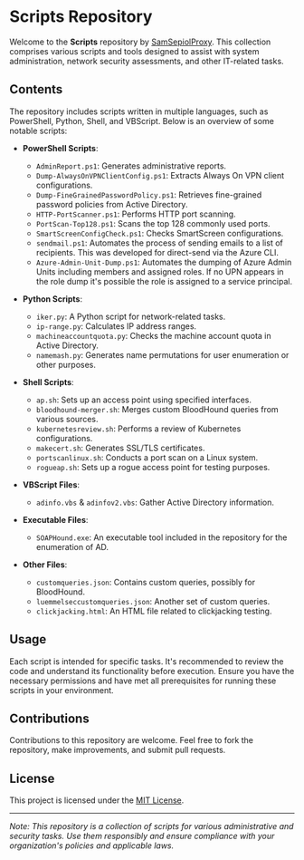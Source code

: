 # Scripts Repository

Welcome to the **Scripts** repository by [SamSepiolProxy](https://github.com/SamSepiolProxy). This collection comprises various scripts and tools designed to assist with system administration, network security assessments, and other IT-related tasks.

## Contents

The repository includes scripts written in multiple languages, such as PowerShell, Python, Shell, and VBScript. Below is an overview of some notable scripts:

- **PowerShell Scripts**:
  - `AdminReport.ps1`: Generates administrative reports.
  - `Dump-AlwaysOnVPNClientConfig.ps1`: Extracts Always On VPN client configurations.
  - `Dump-FineGrainedPasswordPolicy.ps1`: Retrieves fine-grained password policies from Active Directory.
  - `HTTP-PortScanner.ps1`: Performs HTTP port scanning.
  - `PortScan-Top128.ps1`: Scans the top 128 commonly used ports.
  - `SmartScreenConfigCheck.ps1`: Checks SmartScreen configurations.
  - `sendmail.ps1`: Automates the process of sending emails to a list of recipients. This was developed for direct-send via the Azure CLI.
  - `Azure-Admin-Unit-Dump.ps1`: Automates the dumping of Azure Admin Units including members and assigned roles. If no UPN appears in the role dump it's possible the role is assigned to a service principal.

- **Python Scripts**:
  - `iker.py`: A Python script for network-related tasks.
  - `ip-range.py`: Calculates IP address ranges.
  - `machineaccountquota.py`: Checks the machine account quota in Active Directory.
  - `namemash.py`: Generates name permutations for user enumeration or other purposes.

- **Shell Scripts**:
  - `ap.sh`: Sets up an access point using specified interfaces.
  - `bloodhound-merger.sh`: Merges custom BloodHound queries from various sources.
  - `kubernetesreview.sh`: Performs a review of Kubernetes configurations.
  - `makecert.sh`: Generates SSL/TLS certificates.
  - `portscanlinux.sh`: Conducts a port scan on a Linux system.
  - `rogueap.sh`: Sets up a rogue access point for testing purposes.

- **VBScript Files**:
  - `adinfo.vbs` & `adinfov2.vbs`: Gather Active Directory information.

- **Executable Files**:
  - `SOAPHound.exe`: An executable tool included in the repository for the enumeration of AD.

- **Other Files**:
  - `customqueries.json`: Contains custom queries, possibly for BloodHound.
  - `luemmelseccustomqueries.json`: Another set of custom queries.
  - `clickjacking.html`: An HTML file related to clickjacking testing.

## Usage

Each script is intended for specific tasks. It's recommended to review the code and understand its functionality before execution. Ensure you have the necessary permissions and have met all prerequisites for running these scripts in your environment.

## Contributions

Contributions to this repository are welcome. Feel free to fork the repository, make improvements, and submit pull requests.

## License

This project is licensed under the [MIT License](LICENSE).

---

*Note: This repository is a collection of scripts for various administrative and security tasks. Use them responsibly and ensure compliance with your organization's policies and applicable laws.*

